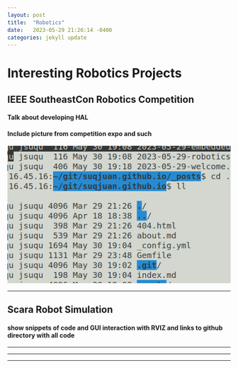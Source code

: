 ```yaml
---
layout: post
title:  "Robotics"
date:   2023-05-29 21:26:14 -0400
categories: jekyll update
---
```


# Interesting Robotics Projects


## IEEE SoutheastCon Robotics Competition
#### Talk about developing HAL
#### Include picture from competition expo and such

![test](/docs/assets/img/test.png)






***
## Scara Robot Simulation
#### show snippets of code and GUI interaction with RVIZ and links to github directory with all code
***
---
---
